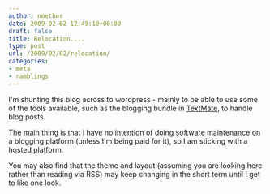 ```yaml
---
author: nmether
date: 2009-02-02 12:49:10+00:00
draft: false
title: Relocation....
type: post
url: /2009/02/02/relocation/
categories:
- meta
- ramblings
---
```


I'm shunting this blog across to wordpress - mainly to be able to use some of
the tools available, such as the blogging bundle in
[TextMate](http://macromates.com/), to handle blog posts.

The main thing is that I have no intention of doing software maintenance on a
blogging platform (unless I'm being paid for it), so I am sticking with a
hosted platform.

You may also find that the theme and layout (assuming you are looking here
rather than reading via RSS) may keep changing in the short term until I get
to like one look.
